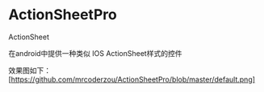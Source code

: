 # ActionSheetPro
ActionSheet

在android中提供一种类似 IOS ActionSheet样式的控件

效果图如下：
[https://github.com/mrcoderzou/ActionSheetPro/blob/master/default.png]
